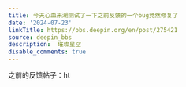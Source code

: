 ```yaml
---
title: 今天心血来潮测试了一下之前反馈的一个bug竟然修复了
date: '2024-07-23'
linkTitle: https://bbs.deepin.org/en/post/275421
source: deepin_bbs
description:  璀璨星空 
disable_comments: true
---
```

之前的反馈帖子：ht
